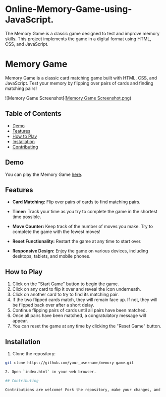 # Online-Memory-Game-using-JavaScript.
The Memory Game is a classic game designed to test and improve memory skills. This project implements the game in a digital format using HTML, CSS, and JavaScript.

# Memory Game

Memory Game is a classic card matching game built with HTML, CSS, and JavaScript. Test your memory by flipping over pairs of cards and finding matching pairs!

![Memory Game Screenshot]([Memory Game Screenshot.png](https://github.com/Rajkumar-SSN/Online-Memory-Game-using-JavaScript./blob/e046346821ef425a5af9a51173b7645ea65766f2/Memory%20Game%20Screenshot.png))

## Table of Contents

- [Demo](#demo)
- [Features](#features)
- [How to Play](#how-to-play)
- [Installation](#installation)
- [Contributing](#contributing)


## Demo

You can play the Memory Game [here]([link_to_demo](https://github.com/Rajkumar-SSN/Online-Memory-Game-using-JavaScript./blob/7d547822ca6de33142676e68638bc407081a90a3/Demo.mp4)).

## Features

- **Card Matching:** Flip over pairs of cards to find matching pairs.
  
- **Timer:** Track your time as you try to complete the game in the shortest time possible.

- **Move Counter:** Keep track of the number of moves you make. Try to complete the game with the fewest moves!

- **Reset Functionality:** Restart the game at any time to start over.

- **Responsive Design:** Enjoy the game on various devices, including desktops, tablets, and mobile phones.

## How to Play

1. Click on the "Start Game" button to begin the game.
2. Click on any card to flip it over and reveal the icon underneath.
3. Click on another card to try to find its matching pair.
4. If the two flipped cards match, they will remain face up. If not, they will be flipped back over after a short delay.
5. Continue flipping pairs of cards until all pairs have been matched.
6. Once all pairs have been matched, a congratulatory message will appear.
7. You can reset the game at any time by clicking the "Reset Game" button.

## Installation

1. Clone the repository:

```bash
git clone https://github.com/your_username/memory-game.git

2. Open `index.html` in your web browser.

## Contributing

Contributions are welcome! Fork the repository, make your changes, and submit a pull request.

